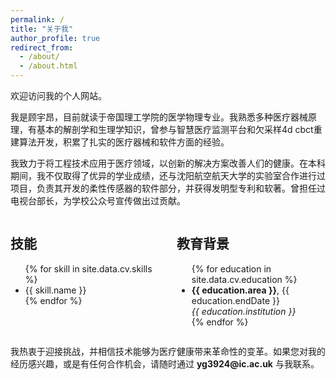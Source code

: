 ```yaml
---
permalink: /
title: "关于我"
author_profile: true
redirect_from: 
  - /about/
  - /about.html
---
```


<p>欢迎访问我的个人网站。</p>

<p>我是顾宇昂，目前就读于帝国理工学院的医学物理专业。我熟悉多种医疗器械原理，有基本的解剖学和生理学知识，曾参与智慧医疗监测平台和欠采样4d cbct重建算法开发，积累了扎实的医疗器械和软件方面的经验。</p>

<p>我致力于将工程技术应用于医疗领域，以创新的解决方案改善人们的健康。在本科期间，我不仅取得了优异的学业成绩，还与沈阳航空航天大学的实验室合作进行过项目，负责其开发的柔性传感器的软件部分，并获得发明型专利和软著。曾担任过电视台部长，为学校公众号宣传做出过贡献。</p>

<div style="display: flex;">
  <div style="flex: 1; padding-right: 1em;">
    <h2>技能</h2>
    <ul>
    {% for skill in site.data.cv.skills %}
      <li>{{ skill.name }}</li>
    {% endfor %}
    </ul>
  </div>
  <div style="flex: 1; padding-left: 1em;">
    <h2>教育背景</h2>
    <ul>
    {% for education in site.data.cv.education %}
      <li>
        <b>{{ education.area }}</b>, {{ education.endDate }}<br>
        <i>{{ education.institution }}</i>
      </li>
    {% endfor %}
    </ul>
  </div>
</div>

<p>我热衷于迎接挑战，并相信技术能够为医疗健康带来革命性的变革。如果您对我的经历感兴趣，或是有任何合作机会，请随时通过 <strong>yg3924@ic.ac.uk</strong> 与我联系。</p>
